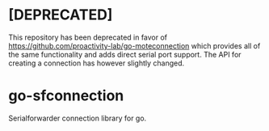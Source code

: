 # [DEPRECATED]
This repository has been deprecated in favor of https://github.com/proactivity-lab/go-moteconnection which provides all of the same functionality and adds direct serial port support. The API for creating a connection has however slightly changed.

# go-sfconnection
Serialforwarder connection library for go.
